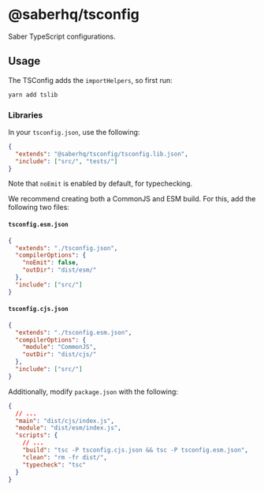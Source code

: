 # @saberhq/tsconfig

Saber TypeScript configurations.

## Usage

The TSConfig adds the `importHelpers`, so first run:

```bash
yarn add tslib
```

### Libraries

In your `tsconfig.json`, use the following:

```json
{
  "extends": "@saberhq/tsconfig/tsconfig.lib.json",
  "include": ["src/", "tests/"]
}
```

Note that `noEmit` is enabled by default, for typechecking.

We recommend creating both a CommonJS and ESM build. For this, add the following two files:

#### `tsconfig.esm.json`

```json
{
  "extends": "./tsconfig.json",
  "compilerOptions": {
    "noEmit": false,
    "outDir": "dist/esm/"
  },
  "include": ["src/"]
}
```

#### `tsconfig.cjs.json`

```json
{
  "extends": "./tsconfig.esm.json",
  "compilerOptions": {
    "module": "CommonJS",
    "outDir": "dist/cjs/"
  },
  "include": ["src/"]
}
```

Additionally, modify `package.json` with the following:

```json
{
  // ...
  "main": "dist/cjs/index.js",
  "module": "dist/esm/index.js",
  "scripts": {
    // ...
    "build": "tsc -P tsconfig.cjs.json && tsc -P tsconfig.esm.json",
    "clean": "rm -fr dist/",
    "typecheck": "tsc"
  }
}
```
